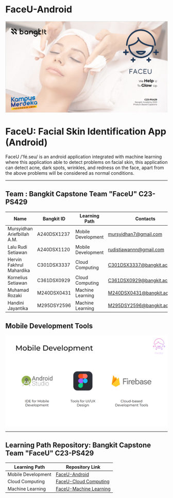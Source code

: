 # FaceU-Android

![alt text](https://github.com/rudistiawannn/FaceU-Android/blob/main/FaceU%20background.png?raw=true)

# FaceU: Facial Skin Identification App (Android)
FaceU /’fé.seu/ is an android application integrated with machine learning where this application able to detect problems on facial skin, this application can detect acne, dark spots, wrinkles, and redness on the face, apart from the above problems will be considered as normal conditions.
_____________________________________________________________________________________________________________________________________________________________

## Team : Bangkit Capstone Team "FaceU" C23-PS429

| Name                        | Bangkit ID   | Learning Path      | Contacts                    | Status |
| --------------------------- | ------------ | ------------------ | --------------------------- | ------ |
| Mursyidhan Ariefbillah A.M. | A240DSX1237  | Mobile Development | mursyidhan7@gmail.com       | Active |
| Lalu Rudi Setiawan          | A240DSX1120  | Mobile Development | rudistiawannn@gmail.com     | Active |
| Hervin Fakhrul Mahardika    | C301DSX3337  | Cloud Computing    | C301DSX3337@bangkit.academy | Active |
| Kornelius Setiawan          | C361DSX0929  | Cloud Computing    | C361DSX0929@bangkit.academy | Active |
| Muhamad Rozaki              | M240DSX0431  | Machine Learning   | M240DSX0431@bangkit.academy | Active |
| Handini Jayantika           | M295DSY2596  | Machine Learning   | M295DSY2596@bangkit.academy | Active |

## Mobile Development Tools
![alt text](https://github.com/rudistiawannn/FaceU-Android/blob/main/toolsmd.png?raw=true)
_____________________________________________________________________________________________________________________________________________________________

## Learning Path Repository: Bangkit Capstone Team "FaceU" C23-PS429

| Learning Path      | Repository Link                                                                             | 
| -----------------  | ------------------------------------------------------------------------------------------- |  
| Mobile Development | [FaceU-Android](https://github.com/rudistiawannn/FaceU-Android.git)                         |  
| Cloud Computing    | [FaceU-Cloud Computing](https://github.com/QueenAgella/FaceU-API-CloudComputing)            | 
| Machine Learning   | [FaceU-Machine Learning](https://github.com/Rozaki17/Bangkit-Capstone-Machine_Learning.git) | 
